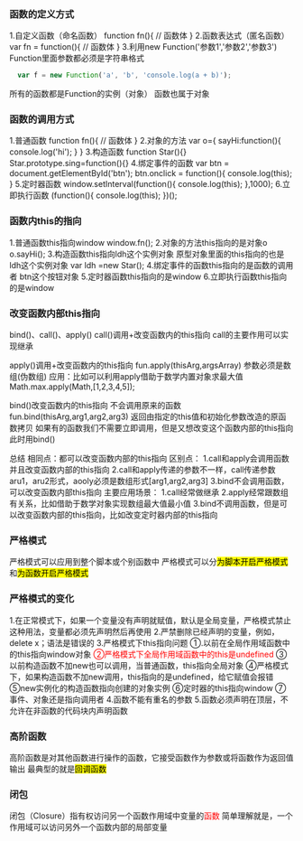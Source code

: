### 函数的定义方式
1.自定义函数（命名函数）
function fn(){
    // 函数体
}
2.函数表达式（匿名函数）
var fn = function(){
    // 函数体
}
3.利用new Function('参数1','参数2','参数3')
Function里面参数都必须是字符串格式
``` javascript
  var f = new Function('a', 'b', 'console.log(a + b)');
  ```

  所有的函数都是Function的实例（对象）
  函数也属于对象

  ### 函数的调用方式
  1.普通函数
  function fn(){
      // 函数体
  }
  2.对象的方法
  var o={
      sayHi:function(){
          console.log('hi');
      }
  }
  3.构造函数
    function Star(){}
    Star.prototype.sing=function(){}
  4.绑定事件的函数
  var btn = document.getElementById('btn');
    btn.onclick = function(){
        console.log(this);
    }
  5.定时器函数
    window.setInterval(function(){
        console.log(this);
    },1000);
  6.立即执行函数
    (function(){
        console.log(this);
    })();

  ### 函数内this的指向
1.普通函数this指向window
window.fn();
2.对象的方法this指向的是对象o
o.sayHi();
3.构造函数this指向ldh这个实例对象 原型对象里面的this指向的也是ldh这个实例对象
var ldh =new Star();
4.绑定事件的函数this指向的是函数的调用者 btn这个按钮对象
5.定时器函数this指向的是window
6.立即执行函数this指向的是window

### 改变函数内部this指向
bind()、call()、apply()
call()调用+改变函数内的this指向
call的主要作用可以实现继承

apply()调用+改变函数内的this指向
fun.apply(thisArg,argsArray)
参数必须是数组(伪数组)
应用：比如可以利用apply借助于数学内置对象求最大值
Math.max.apply(Math,[1,2,3,4,5]);

bind()改变函数内的this指向
不会调用原来的函数
fun.bind(thisArg,arg1,arg2,arg3)
返回由指定的this值和初始化参数改造的原函数拷贝
如果有的函数我们不需要立即调用，但是又想改变这个函数内部的this指向此时用bind()

总结
相同点：都可以改变函数内部的this指向
区别点：
1.call和apply会调用函数并且改变函数内部的this指向
2.call和apply传递的参数不一样，call传递参数aru1，aru2形式，aooly必须是数组形式[arg1,arg2,arg3]
3.bind不会调用函数，可以改变函数内部this指向
主要应用场景：
1.call经常做继承
2.apply经常跟数组有关系，比如借助于数学对象实现数组最大值最小值
3.bind不调用函数，但是可以改变函数内部的this指向，比如改变定时器内部的this指向

### 严格模式
严格模式可以应用到整个脚本或个别函数中
严格模式可以分<mark>为脚本开启严格模式</mark>和<mark>为函数开启严格模式</mark>

### 严格模式的变化
1.在正常模式下，如果一个变量没有声明就赋值，默认是全局变量，严格模式禁止这种用法，变量都必须先声明然后再使用
2.严禁删除已经声明的变量，例如，delete x；语法是错误的
3.严格模式下this指向问题
①.以前在全局作用域函数中的this指向window对象
<font color='red'>②严格模式下全局作用域函数中的this是undefined</font>
③以前构造函数不加new也可以调用，当普通函数，this指向全局对象
④严格模式下，如果构造函数不加new调用，this指向的是undefined，给它赋值会报错
⑤new实例化的构造函数指向创建的对象实例
⑥定时器的this指向window
⑦事件、对象还是指向调用者
4.函数不能有重名的参数
5.函数必须声明在顶层，不允许在非函数的代码块内声明函数

### 高阶函数
高阶函数是对其他函数进行操作的函数，它接受函数作为参数或将函数作为返回值输出
最典型的就是<mark>回调函数</mark>

### 闭包
闭包（Closure）指有权访问另一个函数作用域中变量的<font color='red'>函数</font>
简单理解就是，一个作用域可以访问另外一个函数内部的局部变量
